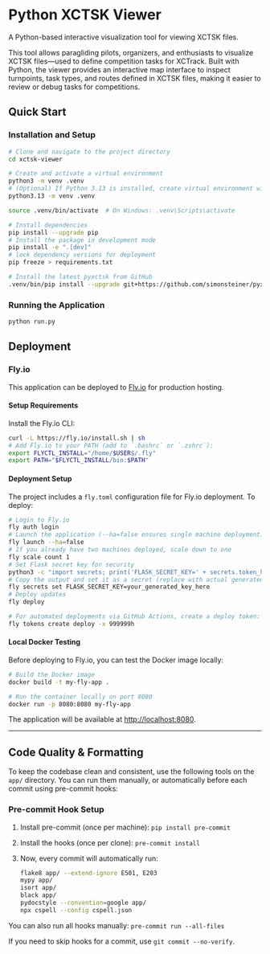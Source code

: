 # Python XCTSK Viewer

A Python-based interactive visualization tool for viewing XCTSK files.

This tool allows paragliding pilots, organizers, and enthusiasts to visualize XCTSK files—used to define competition tasks for XCTrack. Built with Python, the viewer provides an interactive map interface to inspect turnpoints, task types, and routes defined in XCTSK files, making it easier to review or debug tasks for competitions.

## Quick Start

### Installation and Setup

```bash
# Clone and navigate to the project directory
cd xctsk-viewer

# Create and activate a virtual environment
python3 -m venv .venv
# (Optional) If Python 3.13 is installed, create virtual environment with:
python3.13 -m venv .venv

source .venv/bin/activate  # On Windows: .venv\Scripts\activate

# Install dependencies
pip install --upgrade pip
# Install the package in development mode
pip install -e ".[dev]"
# lock dependency versions for deployment
pip freeze > requirements.txt

# Install the latest pyxctsk from GitHub
.venv/bin/pip install --upgrade git+https://github.com/simonsteiner/pyxctsk
```

### Running the Application

```bash
python run.py
```

## Deployment

### Fly.io

This application can be deployed to [Fly.io](https://fly.io/) for production hosting.

#### Setup Requirements

Install the Fly.io CLI:

```bash
curl -L https://fly.io/install.sh | sh
# Add Fly.io to your PATH (add to `.bashrc` or `.zshrc`):
export FLYCTL_INSTALL="/home/$USER$/.fly"
export PATH="$FLYCTL_INSTALL/bin:$PATH"
```

#### Deployment Setup

The project includes a `fly.toml` configuration file for Fly.io deployment. To deploy:

```bash
# Login to Fly.io
fly auth login
# Launch the application (--ha=false ensures single machine deployment)
fly launch --ha=false
# If you already have two machines deployed, scale down to one
fly scale count 1
# Set Flask secret key for security
python3 -c "import secrets; print('FLASK_SECRET_KEY=' + secrets.token_hex(32))"
# Copy the output and set it as a secret (replace with actual generated key)
fly secrets set FLASK_SECRET_KEY=your_generated_key_here
# Deploy updates
fly deploy

# For automated deployments via GitHub Actions, create a deploy token:
fly tokens create deploy -x 999999h
```

#### Local Docker Testing

Before deploying to Fly.io, you can test the Docker image locally:

```bash
# Build the Docker image
docker build -t my-fly-app .

# Run the container locally on port 8080
docker run -p 8080:8080 my-fly-app
```

The application will be available at <http://localhost:8080>.

---

## Code Quality & Formatting

To keep the codebase clean and consistent, use the following tools on the `app/` directory. You can run them manually, or automatically before each commit using pre-commit hooks:

### Pre-commit Hook Setup

1. Install pre-commit (once per machine): `pip install pre-commit`
2. Install the hooks (once per clone): `pre-commit install`
3. Now, every commit will automatically run:

   ```bash
   flake8 app/ --extend-ignore E501, E203
   mypy app/
   isort app/
   black app/
   pydocstyle --convention=google app/
   npx cspell --config cspell.json
   ```

You can also run all hooks manually: `pre-commit run --all-files`

If you need to skip hooks for a commit, use `git commit --no-verify`.
